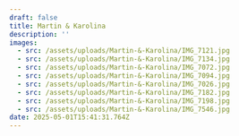 ```yaml
---
draft: false
title: Martin & Karolina
description: ''
images:
  - src: /assets/uploads/Martin-&-Karolina/IMG_7121.jpg
  - src: /assets/uploads/Martin-&-Karolina/IMG_7134.jpg
  - src: /assets/uploads/Martin-&-Karolina/IMG_7072.jpg
  - src: /assets/uploads/Martin-&-Karolina/IMG_7094.jpg
  - src: /assets/uploads/Martin-&-Karolina/IMG_7026.jpg
  - src: /assets/uploads/Martin-&-Karolina/IMG_7182.jpg
  - src: /assets/uploads/Martin-&-Karolina/IMG_7198.jpg
  - src: /assets/uploads/Martin-&-Karolina/IMG_7546.jpg
date: 2025-05-01T15:41:31.764Z
---
```


